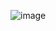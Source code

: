 ![image](https://user-images.githubusercontent.com/52353767/207673561-ad579384-5439-49d6-9fe8-899cb723ea69.png)
